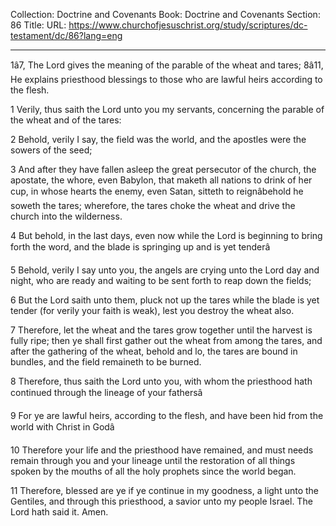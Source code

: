Collection: Doctrine and Covenants
Book: Doctrine and Covenants
Section: 86
Title: 
URL: https://www.churchofjesuschrist.org/study/scriptures/dc-testament/dc/86?lang=eng

---

1â7, The Lord gives the meaning of the parable of the wheat and tares; 8â11, He explains priesthood blessings to those who are lawful heirs according to the flesh.

1 Verily, thus saith the Lord unto you my servants, concerning the parable of the wheat and of the tares:

2 Behold, verily I say, the field was the world, and the apostles were the sowers of the seed;

3 And after they have fallen asleep the great persecutor of the church, the apostate, the whore, even Babylon, that maketh all nations to drink of her cup, in whose hearts the enemy, even Satan, sitteth to reignâbehold he soweth the tares; wherefore, the tares choke the wheat and drive the church into the wilderness.

4 But behold, in the last days, even now while the Lord is beginning to bring forth the word, and the blade is springing up and is yet tenderâ

5 Behold, verily I say unto you, the angels are crying unto the Lord day and night, who are ready and waiting to be sent forth to reap down the fields;

6 But the Lord saith unto them, pluck not up the tares while the blade is yet tender (for verily your faith is weak), lest you destroy the wheat also.

7 Therefore, let the wheat and the tares grow together until the harvest is fully ripe; then ye shall first gather out the wheat from among the tares, and after the gathering of the wheat, behold and lo, the tares are bound in bundles, and the field remaineth to be burned.

8 Therefore, thus saith the Lord unto you, with whom the priesthood hath continued through the lineage of your fathersâ

9 For ye are lawful heirs, according to the flesh, and have been hid from the world with Christ in Godâ

10 Therefore your life and the priesthood have remained, and must needs remain through you and your lineage until the restoration of all things spoken by the mouths of all the holy prophets since the world began.

11 Therefore, blessed are ye if ye continue in my goodness, a light unto the Gentiles, and through this priesthood, a savior unto my people Israel. The Lord hath said it. Amen.
